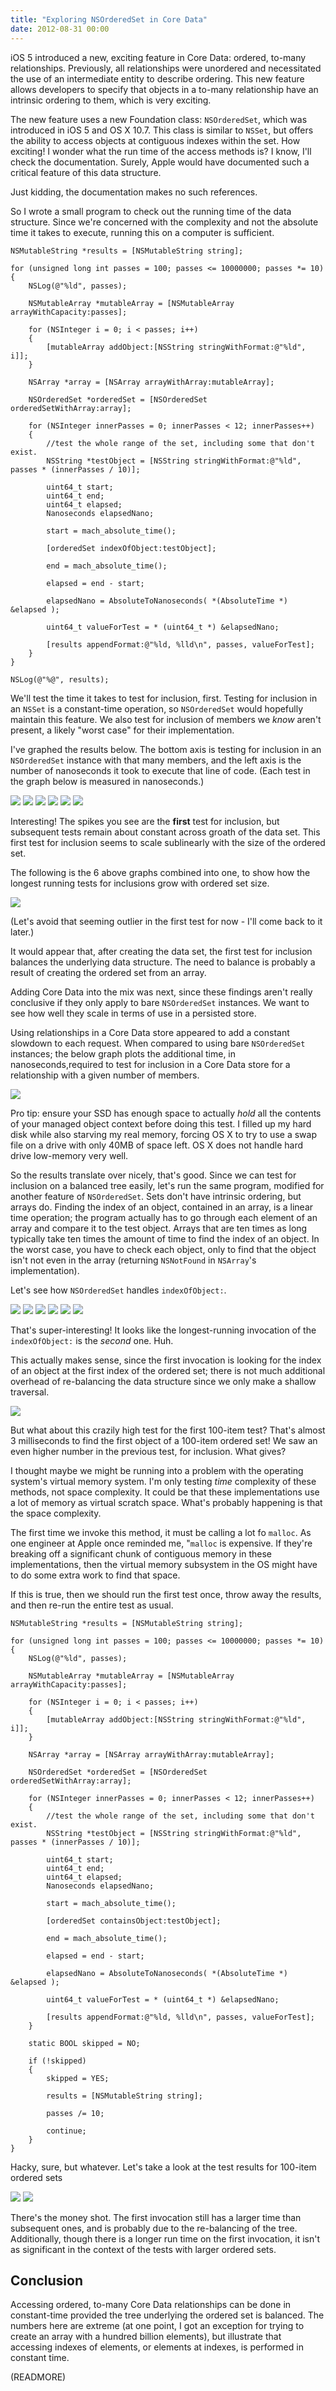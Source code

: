```yaml
---
title: "Exploring NSOrderedSet in Core Data"
date: 2012-08-31 00:00
---
```


iOS 5 introduced a new, exciting feature in Core Data: ordered, to-many relationships. Previously, all relationships were unordered and necessitated the use of an intermediate entity to describe ordering. This new feature allows developers to specify that objects in a to-many relationship have an intrinsic ordering to them, which is very exciting.

The new feature uses a new Foundation class: `NSOrderedSet`, which was introduced in iOS 5 and OS X 10.7. This class is similar to `NSSet`, but offers the ability to access objects at contiguous indexes within the set. How exciting! I wonder what the run time of the access methods is? I know, I'll check the documentation. Surely, Apple would have documented such a critical feature of this data structure.

Just kidding, the documentation makes no such references.

So I wrote a small program to check out the running time of the data structure. Since we're concerned with the complexity and not the absolute time it takes to execute, running this on a computer is sufficient.

```
NSMutableString *results = [NSMutableString string];

for (unsigned long int passes = 100; passes <= 10000000; passes *= 10)
{
    NSLog(@"%ld", passes);

    NSMutableArray *mutableArray = [NSMutableArray arrayWithCapacity:passes];

    for (NSInteger i = 0; i < passes; i++)
    {
        [mutableArray addObject:[NSString stringWithFormat:@"%ld", i]];
    }

    NSArray *array = [NSArray arrayWithArray:mutableArray];

    NSOrderedSet *orderedSet = [NSOrderedSet orderedSetWithArray:array];

    for (NSInteger innerPasses = 0; innerPasses < 12; innerPasses++)
    {
        //test the whole range of the set, including some that don't exist.
        NSString *testObject = [NSString stringWithFormat:@"%ld", passes * (innerPasses / 10)];

        uint64_t start;
        uint64_t end;
        uint64_t elapsed;
        Nanoseconds elapsedNano;

        start = mach_absolute_time();

        [orderedSet indexOfObject:testObject];

        end = mach_absolute_time();

        elapsed = end - start;

        elapsedNano = AbsoluteToNanoseconds( *(AbsoluteTime *) &elapsed );

        uint64_t valueForTest = * (uint64_t *) &elapsedNano;

        [results appendFormat:@"%ld, %lld\n", passes, valueForTest];
    }
}

NSLog(@"%@", results);
```

We'll test the time it takes to test for inclusion, first. Testing for inclusion in an `NSSet` is a constant-time operation, so `NSOrderedSet` would hopefully maintain this feature. We also test for inclusion of members we _know_ aren't present, a likely "worst case" for their implementation.

I've graphed the results below. The bottom axis is testing for inclusion in an `NSOrderedSet` instance with that many members, and the left axis is the number of nanoseconds it took to execute that line of code. (Each test in the graph below is measured in nanoseconds.)

 ![](/img/import/blog/running-time-of-nsorderedset-in-ordered-to-many-core-data-relationships/0A08EEBA91D747FB8FF1F3A69A8349C9.png) ![](/img/import/blog/running-time-of-nsorderedset-in-ordered-to-many-core-data-relationships/1EB17A30245B444DA975836FDDB0F053.png) ![](/img/import/blog/running-time-of-nsorderedset-in-ordered-to-many-core-data-relationships/A18EE02707E845CA9D3B06A7EA49C2E4.png) ![](/img/import/blog/running-time-of-nsorderedset-in-ordered-to-many-core-data-relationships/5BEE1C3455814408A1411729CB4B5B5F.png) ![](/img/import/blog/running-time-of-nsorderedset-in-ordered-to-many-core-data-relationships/7A2664968015404F9A7D867DCE306700.png) ![](/img/import/blog/running-time-of-nsorderedset-in-ordered-to-many-core-data-relationships/898B7FB232E94629828B77497E9C78E4.png)

Interesting! The spikes you see are the **first** test for inclusion, but subsequent tests remain about constant across groath of the data set. This first test for inclusion seems to scale sublinearly with the size of the ordered set.

The following is the 6 above graphs combined into one, to show how the longest running tests for inclusions grow with ordered set size.

 ![](/img/import/blog/running-time-of-nsorderedset-in-ordered-to-many-core-data-relationships/16591322038D457A98F4E6D8E83D9747.png)

(Let's avoid that seeming outlier in the first test for now - I'll come back to it later.)

It would appear that, after creating the data set, the first test for inclusion balances the underlying data structure. The need to balance is probably a result of creating the ordered set from an array.

Adding Core Data into the mix was next, since these findings aren't really conclusive if they only apply to bare `NSOrderedSet` instances. We want to see how well they scale in terms of use in a persisted store.

Using relationships in a Core Data store appeared to add a constant slowdown to each request. When compared to using bare `NSOrderedSet` instances; the below graph plots the additional time, in nanoseconds,required to test for inclusion in a Core Data store for a relationship with a given number of members.

 ![](/img/import/blog/running-time-of-nsorderedset-in-ordered-to-many-core-data-relationships/DACD0D9C667D4456A106FE618F123292.png)

Pro tip: ensure your SSD has enough space to actually _hold_ all the contents of your managed object context before doing this test. I filled up my hard disk while also starving my real memory, forcing OS X to try to use a swap file on a drive with only 40MB of space left. OS X does not handle hard drive low-memory very well.

So the results translate over nicely, that's good. Since we can test for inclusion on a balanced tree easily, let's run the same program, modified for another feature of `NSOrderedSet`. Sets don't have intrinsic ordering, but arrays do. Finding the index of an object, contained in an array, is a linear time operation; the program actually has to go through each element of an array and compare it to the test object. Arrays that are ten times as long typically take ten times the amount of time to find the index of an object. In the worst case, you have to check each object, only to find that the object isn't not even in the array (returning `NSNotFound` in `NSArray`'s implementation).

Let's see how `NSOrderedSet` handles `indexOfObject:`.

 ![](/img/import/blog/running-time-of-nsorderedset-in-ordered-to-many-core-data-relationships/DC25A86EAFAB4702B0CBCF07BA39E111.png) ![](/img/import/blog/running-time-of-nsorderedset-in-ordered-to-many-core-data-relationships/BAAAC401380342B68502478CE945826C.png) ![](/img/import/blog/running-time-of-nsorderedset-in-ordered-to-many-core-data-relationships/2420B1F219AC4283896E63DE1745B889.png) ![](/img/import/blog/running-time-of-nsorderedset-in-ordered-to-many-core-data-relationships/527F9CCCB31F495CA1882BDB6EAE986C.png) ![](/img/import/blog/running-time-of-nsorderedset-in-ordered-to-many-core-data-relationships/B4B35F4668134A95AA847263F81AE2A4.png) ![](/img/import/blog/running-time-of-nsorderedset-in-ordered-to-many-core-data-relationships/5E8811D3716D426AB8AA2B7EC76DA724.png)

That's super-interesting! It looks like the longest-running invocation of the `indexOfObject:` is the _second_ one. Huh.

This actually makes sense, since the first invocation is looking for the index of an object at the first index of the ordered set; there is not much additional overhead of re-balancing the data structure since we only make a shallow traversal.

 ![](/img/import/blog/running-time-of-nsorderedset-in-ordered-to-many-core-data-relationships/2486911268E74E53B8D70E8390378B14.png)

But what about this crazily high test for the first 100-item test? That's almost 3 milliseconds to find the first object of a 100-item ordered set! We saw an even higher number in the previous test, for inclusion. What gives?

I thought maybe we might be running into a problem with the operating system's virtual memory system. I'm only testing _time_ complexity of these methods, not space complexity. It could be that these implementations use a lot of memory as virtual scratch space. What's probably happening is that the space complexity.

The first time we invoke this method, it must be calling a lot fo `malloc`. As one engineer at Apple once reminded me, "`malloc` is expensive. If they're breaking off a significant chunk of contiguous memory in these implementations, then the virtual memory subsystem in the OS might have to do some extra work to find that space.

If this is true, then we should run the first test once, throw away the results, and then re-run the entire test as usual.

```
NSMutableString *results = [NSMutableString string];

for (unsigned long int passes = 100; passes <= 10000000; passes *= 10)
{
    NSLog(@"%ld", passes);

    NSMutableArray *mutableArray = [NSMutableArray arrayWithCapacity:passes];

    for (NSInteger i = 0; i < passes; i++)
    {
        [mutableArray addObject:[NSString stringWithFormat:@"%ld", i]];
    }

    NSArray *array = [NSArray arrayWithArray:mutableArray];

    NSOrderedSet *orderedSet = [NSOrderedSet orderedSetWithArray:array];

    for (NSInteger innerPasses = 0; innerPasses < 12; innerPasses++)
    {
        //test the whole range of the set, including some that don't exist.
        NSString *testObject = [NSString stringWithFormat:@"%ld", passes * (innerPasses / 10)];

        uint64_t start;
        uint64_t end;
        uint64_t elapsed;
        Nanoseconds elapsedNano;

        start = mach_absolute_time();

        [orderedSet containsObject:testObject];

        end = mach_absolute_time();

        elapsed = end - start;

        elapsedNano = AbsoluteToNanoseconds( *(AbsoluteTime *) &elapsed );

        uint64_t valueForTest = * (uint64_t *) &elapsedNano;

        [results appendFormat:@"%ld, %lld\n", passes, valueForTest];
    }

    static BOOL skipped = NO;

    if (!skipped)
    {
        skipped = YES;

        results = [NSMutableString string];

        passes /= 10;

        continue;
    }
}
```

Hacky, sure, but whatever. Let's take a look at the test results for 100-item ordered sets

 ![](/img/import/blog/running-time-of-nsorderedset-in-ordered-to-many-core-data-relationships/CDDBEEA9EFF649AC9A659BA0C5C679DA.png) ![](/img/import/blog/running-time-of-nsorderedset-in-ordered-to-many-core-data-relationships/F24C924537A94CD097A8BB3DFFFBC806.png)

There's the money shot. The first invocation still has a larger time than subsequent ones, and is probably due to the re-balancing of the tree. Additionally, though there is a longer run time on the first invocation, it isn't as significant in the context of the tests with larger ordered sets.

## Conclusion

Accessing ordered, to-many Core Data relationships can be done in constant-time provided the tree underlying the ordered set is balanced. The numbers here are extreme (at one point, I got an exception for trying to create an array with a hundred billion elements), but illustrate that accessing indexes of elements, or elements at indexes, is performed in constant time.

(READMORE)
